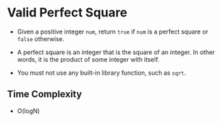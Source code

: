 # Valid Perfect Square
- Given a positive integer `num`, return `true` if `num` is a perfect square or `false` otherwise.

- A perfect square is an integer that is the square of an integer. In other words, it is the product of some integer with itself.

- You must not use any built-in library function, such as `sqrt`.

## Time Complexity
- O(logN)
